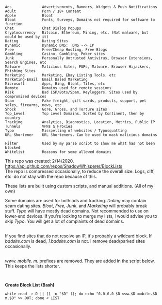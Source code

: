    Ads              Advertisements, Banners, Widgets & Push Notifications  
    Adult            Porn / 18+ Content  
    Apple            Bloat  
    Bloat            Fonts, Surveys, Domains not required for software to function  
    Chat             Chat Dialog Popups  
    Cryptocurrency   Bitcoin, Ethereum, Mining, etc. (Not malware, but could be used by it)  
    Dating           Dating Sites  
    Dynamic          Dynamic DNS:  DNS --> IP  
    Free             Free/Cheap Hosting, Free Blogs  
    Gambling         Casino, Gambling, Poker sites  
    Junk             Personally Untrusted Antivirus, Browser Extensions, Search Engines, etc  
    Malware          Malicious Sites, PUPs, Malware, Browser Hijackers, Phishing Sites  
    Marketing        Marketing, Ebay Listing Tools, etc  
    Marketing-Email  Email Based Marketing  
    Microsoft        Apps, Bing, Bloat, Tiles, etc  
    Remote           Domains used for remote sessions  
    Risk             Bad ISP/Bots/Spam, Keyloggers, Sites used by compromised devices
    Scam             Fake freight, gift cards, products, support, pet sales, firearms, news, etc    
    Shock            Gore, Gross, and Torture sites
    Top_Level        Top Level Domains. Sorted by Continent, then by country
    Tracking         Analytics, Diagnostics, Location, Metrics, Public IP  
    Tunnels          VPNs & Proxies  
    Typo             Misspelling of websites / Typosquatting  
    URL Shortener    URL Shorteners. Can be used to mask malicious domains
      
    Filter           Used by my parse script to show me what has not been blocked
    Whitelist        Reasons for some allowed domains  
  

This repo was created: 2/14/2020.  https://api.github.com/repos/ShadowWhisperer/BlockLists  
The repo is compressed occasionally, to reduce the overall size. Logs, diff, etc. do not stay with the repo because of this.  
  
These lists are built using custom scripts, and manual additions. (All of my own)
<br />  
  
Some domains are used for both ads and tracking.  *Dating* may contain scam dating sites.  *Bloat*, *Free*, *Junk*, and *Marketing* will probably break stuff. *Typo* will have mostly dead domains. Not recommended to use on lower-end devices. If you're looking to merge my lists, I would advise you to skip *Typo*. You will get a lot of complaints of dead domains.  
<br />  

If you find sites that do not resolve an IP, it's probably a wildcard block. If _badsite.com_ is dead, _1.badsite.com_ is not. I remove dead/parked sites occasionally.  
<br />  

  
_www<span></span>._ _mobile._ _m._ prefixes are removed. They are added in the script below. This keeps the lists shorter.  
  
<br /> 
  
**Create Block List (Bash)**

    while read -r D || [[ -n "$D" ]]; do echo "0.0.0.0 $D www.$D mobile.$D m.$D" >> OUT; done < LIST  
<br />  
